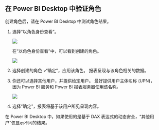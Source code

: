 ## <a name="validate-the-roles-within-power-bi-desktop"></a>在 Power BI Desktop 中验证角色
创建角色后，请在 Power BI Desktop 中测试角色结果。

1. 选择“以角色身份查看”。 

    ![](./media/rls-desktop-view-as-roles/powerbi-desktop-rls-view-as-roles.png)

    在“以角色身份查看”中，可以看到创建的角色。

    ![](./media/rls-desktop-view-as-roles/powerbi-desktop-rls-view-as-roles-dialog.png)

3. 选择创建的角色 >“确定”，应用该角色。 报表呈现与该角色相关的数据。 

4. 你还可以选择其他用户，并提供给定用户。 最好提供用户主体名称 (UPN)，因为 Power BI 服务和 Power BI 报表服务器使用该名称。

    ![](./media/rls-desktop-view-as-roles/powerbi-desktop-rls-other-user.png)

1. 选择“确定”，报表将基于该用户所见呈现内容。 

在 Power BI Desktop 中，如果使用的是基于 DAX 表达式的动态安全，“其他用户”仅显示不同的结果。 

